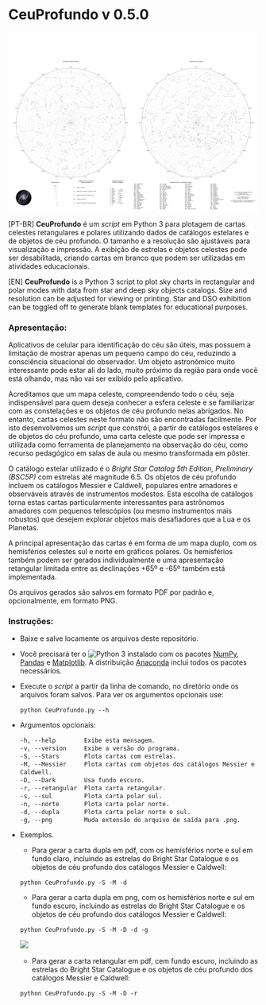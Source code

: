 # CeuProfundo v 0.5.0

![](SMd.png)

[PT-BR]
**CeuProfundo** é um *script* em Python 3 para plotagem de cartas celestes retangulares e polares utilizando
dados de catálogos estelares e de objetos de céu profundo.
O tamanho e a resolução são ajustáveis para visualização e impressão.
A exibição de estrelas e objetos celestes pode ser desabilitada, criando
cartas em branco que podem ser utilizadas em atividades educacionais.
 
[EN]
**CeuProfundo** is a Python 3 script to plot sky charts in rectangular and polar modes with data 
from star and deep sky objects catalogs.
Size and resolution can be adjusted for viewing or printing.
Star and DSO exhibition can be toggled off to generate blank templates for
educational purposes.

### Apresentação:

Aplicativos de celular para identificação do céu são úteis, mas possuem a limitação de mostrar apenas um pequeno campo do céu, reduzindo a consciência situacional do observador. Um objeto astronômico muito interessante pode estar ali do lado, muito próximo da região para onde você está olhando, mas não vai ser exibido pelo aplicativo.

Acreditamos que um mapa celeste, compreendendo todo o céu, seja indispensável para quem deseja conhecer a esfera celeste e se familiarizar com as constelações e os objetos de céu profundo nelas abrigados. No entanto, cartas celestes neste formato não são encontradas facilmente. Por isto desenvolvemos um *script* que constrói, a partir de catálogos estelares e de objetos do céu profundo, uma carta celeste que pode ser impressa e utilizada como ferramenta de planejamento na observação do céu, como recurso pedagógico em salas de aula ou mesmo transformada em pôster.

O catálogo estelar utilizado é o *Bright Star Catalog 5th Edition, Preliminary (BSC5P)* com estrelas até magnitude 6.5.
Os objetos de céu profundo incluem os catálogos Messier e Caldwell, populares entre amadores e observáveis através de instrumentos modestos. Esta escolha de catálogos torna estas cartas particularmente interessantes para astrônomos amadores com pequenos telescópios (ou mesmo instrumentos mais robustos) que desejem explorar objetos mais desafiadores que a Lua e os Planetas.

A principal apresentação das cartas é em forma de um mapa duplo, com os hemisférios celestes sul e norte em gráficos polares. Os hemisférios também podem ser gerados individualmente e uma apresentação retangular limitada entre as declinações +65º e -65º também está implementada.

Os arquivos gerados são salvos em formato PDF por padrão e, opcionalmente, em formato PNG.

### Instruções:

* Baixe e salve locamente os arquivos deste repositório.
* Você precisará ter o ![Python 3](https://www.python.org/downloads/) instalado com os pacotes [NumPy](https://numpy.org/), [Pandas](https://pandas.pydata.org/) e [Matplotlib](https://matplotlib.org/). A distribuição [Anaconda](https://www.anaconda.com/products/individual) inclui todos os pacotes necessários.
* Execute o *script* a partir da linha de comando, no diretório onde os arquivos foram salvos.
    Para ver os argumentos opcionais use:
    ```
    python CeuProfundo.py --h
    ```
* Argumentos opcionais:
    ```
  -h, --help        Exibe esta mensagem.
  -v, --version     Exibe a versão do programa.
  -S, --Stars       Plota cartas com estrelas.
  -M, --Messier     Plota cartas com objetos dos catálogos Messier e Caldwell.
  -D, --Dark        Usa fundo escuro.
  -r, --retangular  Plota carta retangular.
  -s, --sul         Plota carta polar sul.
  -n, --norte       Plota carta polar norte.
  -d, --dupla       Plota carta polar norte e sul.
  -g, --png         Muda extensão do arquivo de saída para .png.
    ```
* Exemplos.
    * Para gerar a carta dupla em pdf, com os hemisférios norte e sul em fundo claro, incluindo as estrelas do Bright Star Catalogue e os objetos de céu profundo dos catálogos Messier e Caldwell:
    ```
    python CeuProfundo.py -S -M -d
    ```
    * Para gerar a carta dupla em png, com os hemisférios norte e sul em fundo escuro, incluindo as estrelas do Bright Star Catalogue e os objetos de céu profundo dos catálogos Messier e Caldwell:
    ```
    python CeuProfundo.py -S -M -D -d -g
    ```
    
    ![](SMDr.png)

    * Para gerar a carta retangular em pdf, cem fundo escuro, incluindo as estrelas do Bright Star Catalogue e os objetos de céu profundo dos catálogos Messier e Caldwell:
    ```
    python CeuProfundo.py -S -M -D -r
    ```

